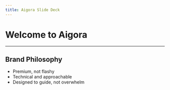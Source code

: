 ```yaml
---
title: Aigora Slide Deck
---
```


# Welcome to Aigora

---

## Brand Philosophy

- Premium, not flashy
- Technical and approachable
- Designed to guide, not overwhelm